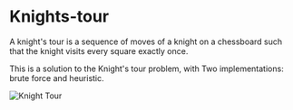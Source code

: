 # Knights-tour

A knight's tour is a sequence of moves of a knight on a chessboard such that the knight visits every square exactly once.

This is a solution to the Knight's tour problem, with Two implementations: brute force and heuristic.

![Knight Tour](https://upload.wikimedia.org/wikipedia/commons/d/da/Knight%27s_tour_anim_2.gif)

